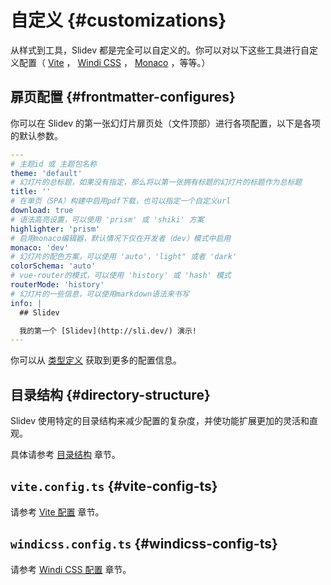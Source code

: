 # 自定义 {#customizations}

从样式到工具，Slidev 都是完全可以自定义的。你可以对以下这些工具进行自定义配置（ [Vite](/custom/config-vite) ， [Windi CSS](/custom/config-windicss) ， [Monaco](/custom/config-monaco) ，等等。）

## 扉页配置 {#frontmatter-configures}

你可以在 Slidev 的第一张幻灯片扉页处（文件顶部）进行各项配置，以下是各项的默认参数。

```yaml
---
# 主题id 或 主题包名称
theme: 'default'
# 幻灯片的总标题，如果没有指定，那么将以第一张拥有标题的幻灯片的标题作为总标题
title: ''
# 在单页（SPA）构建中启用pdf下载，也可以指定一个自定义url
download: true
# 语法高亮设置，可以使用 'prism' 或 'shiki' 方案
highlighter: 'prism'
# 启用monaco编辑器，默认情况下仅在开发者（dev）模式中启用
monaco: 'dev'
# 幻灯片的配色方案，可以使用 'auto'，'light" 或者 'dark'
colorSchema: 'auto'
# vue-router的模式，可以使用 'history' 或 'hash' 模式
routerMode: 'history'
# 幻灯片的一些信息，可以使用markdown语法来书写
info: |
  ## Slidev

  我的第一个 [Slidev](http://sli.dev/) 演示!
---
```

你可以从 [类型定义](https://github.com/slidevjs/slidev/blob/main/packages/types/src/types.ts#L16) 获取到更多的配置信息。

## 目录结构 {#directory-structure}

Slidev 使用特定的目录结构来减少配置的复杂度，并使功能扩展更加的灵活和直观。

具体请参考 [目录结构](/custom/directory-structure) 章节。

## `vite.config.ts` {#vite-config-ts}

请参考 [Vite 配置](/custom/config-vite) 章节。

## `windicss.config.ts` {#windicss-config-ts}

请参考 [Windi CSS 配置](/custom/config-windicss) 章节。
